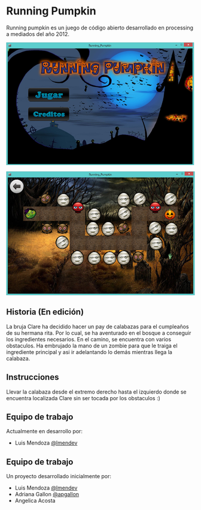# Running Pumpkin

Running pumpkin es un juego de código abierto desarrollado en processing a mediados del año 2012.

![alt Running Pumpkin home screenshot](.assets/home.png "Screenshot")

![alt Running Pumpkin level screenshot](.assets/level.png "Screenshot")

## Historia (En edición)

La bruja Clare ha decidido hacer un pay de calabazas para el cumpleaños de su hermana rita. Por lo cual, se ha aventurado en el bosque a conseguir los ingredientes necesarios. En el camino, se encuentra con varios obstaculos. Ha embrujado la mano de un zombie para que le traiga el ingrediente principal y asi ir adelantando lo demás mientras llega la calabaza. 

## Instrucciones
Llevar la calabaza desde el extremo derecho hasta el izquierdo donde se encuentra localizada Clare
sin ser tocada por los obstaculos :)

## Equipo de trabajo
Actualmente en desarrollo por:

* Luis Mendoza      [@lmendev](https://twitter.com/lmendoza92)

## Equipo de trabajo
Un proyecto desarrollado inicialmente por:

* Luis Mendoza      [@lmendev](https://twitter.com/lmendoza92)
* Adriana Gallon    [@apgallon](https://twitter.com/apgallon)
* Angelica Acosta   
